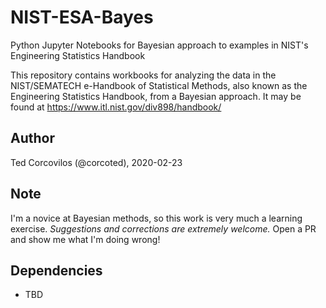 # NIST-ESA-Bayes
Python Jupyter Notebooks for Bayesian approach to examples in NIST's Engineering Statistics Handbook

This repository contains workbooks for analyzing the data in the NIST/SEMATECH e-Handbook of Statistical Methods, also known as the Engineering Statistics Handbook, from a Bayesian approach.  It may be found at https://www.itl.nist.gov/div898/handbook/

## Author
Ted Corcovilos (@corcoted), 2020-02-23

## Note
I'm a novice at Bayesian methods, so this work is very much a learning exercise.  *Suggestions and corrections are extremely welcome.*  Open a PR and show me what I'm doing wrong!

## Dependencies
* TBD
